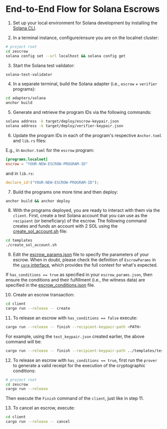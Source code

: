 # End-to-End Flow for Solana Escrows

1. Set up your local environment for Solana development by installing the [Solana CLI](https://solana.com/docs/intro/installation).

2. In a terminal instance, configure/ensure you are on the localnet cluster:

```sh
# project root
cd zescrow
solana config set --url localhost && solana config get
```

3. Start the Solana test validator:

```sh
solana-test-validator
```

4. In a separate terminal, build the Solana adapter (i.e., `escrow` + `verifier` programs):

```sh
cd adapters/solana
anchor build
```

5. Generate and retrieve the program IDs via the following commands:

```sh
solana address -k target/deploy/escrow-keypair.json
solana address -k target/deploy/verifier-keypair.json
```

6. Update the program IDs in each of the program's respective `Anchor.toml` and `lib.rs` files:

E.g., in `Anchor.toml` for the `escrow` program:

```toml
[programs.localnet]
escrow = "YOUR-NEW-ESCROW-PROGRAM-ID"
```

and in `lib.rs`:

```rust
declare_id!("YOUR-NEW-ESCROW-PROGRAM-ID");
```

7. Build the programs one more time and then deploy:

```sh
anchor build && anchor deploy
```

8. With the programs deployed, you are ready to interact with them via the `client`. First, create a test Solana account that you can use as the `recipient` (or beneficiary) of the escrow. The following command creates and funds an account with 2 SOL using the [create_sol_account.sh](../templates/create_sol_account.sh) file:

```sh
cd templates
./create_sol_account.sh
```

9. Edit the [escrow_params.json](/templates/escrow_params.json) file to specify the parameters of your escrow. When in doubt, please check the definition of `EscrowParams` in the [`core` interface](/core/src/interface.rs), which provides the full context for what's expected.

If `has_conditions == true` as specified in your `escrow_params.json`, then ensure the conditions and their fulfillment (i.e., the witness data) are specified in the [escrow_conditions.json](/templates/escrow_conditions.json) file.

10. Create an escrow transaction:

```sh
cd client
cargo run --release -- create
```

11. To release an escrow with `has_conditions == false` execute:

```sh
cargo run --release -- finish --recipient-keypair-path <PATH>
```

For example, using the `test_keypair.json` created earlier, the above command will be:

```sh
cargo run --release -- finish --recipient-keypair-path ../templates/test_keypair.json
```

12. To release an escrow with `has_conditions == true`, first run the `prover` to generate a valid receipt for the execution of the cryptographic conditions:

```sh
# project root
cd zescrow
cargo run --release
```

Then execute the `Finish` command of the `client`, just like in step 11.

13. To cancel an escrow, execute:

```sh
cd client
cargo run --release -- cancel
```
